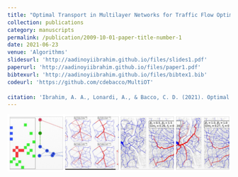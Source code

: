 ```yaml
---
title: "Optimal Transport in Multilayer Networks for Traffic Flow Optimization"
collection: publications
category: manuscripts
permalink: /publication/2009-10-01-paper-title-number-1
date: 2021-06-23
venue: 'Algorithms'
slidesurl: 'http://aadinoyiibrahim.github.io/files/slides1.pdf'
paperurl: 'http://aadinoyiibrahim.github.io/files/paper1.pdf'
bibtexurl: 'http://aadinoyiibrahim.github.io/files/bibtex1.bib'
codeurl: 'https://github.com/cdebacco/MultiOT'

citation: 'Ibrahim, A. A., Lonardi, A., & Bacco, C. D. (2021). Optimal transport in multilayer networks for traffic flow optimization. Algorithms, 14(7), 189.'
---
```


![Main figure for the paper](/images/multiot.png)
